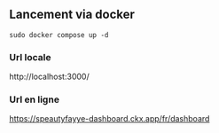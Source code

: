 ## Lancement via docker

`sudo docker compose up -d`

### Url locale

http://localhost:3000/

### Url en ligne

https://speautyfayye-dashboard.ckx.app/fr/dashboard
